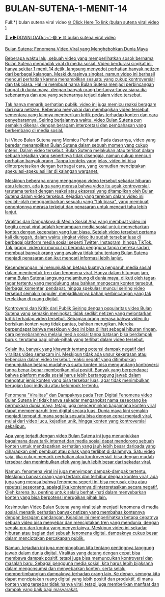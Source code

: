 # BULAN-SUTENA-1-MENIT-14

Full:*} bulan sutena viral video <a href="https://startnowway.sbs/bulansutena"> 🌐 Click Here To link (bulan sutena viral video ) 

🔴 ➤►DOWNLOAD👉👉🟢 ➤<a href="https://startnowway.sbs/bulansutena"> 🌐 bulan sutena viral video 

Bulan Sutena: Fenomena Video Viral yang Menghebohkan Dunia Maya

Beberapa waktu lalu, sebuah video yang memperlihatkan sosok bernama Bulan Sutena mendadak viral di media sosial. Video berdurasi singkat ini, hanya sekitar 1 menit 14 detik, langsung menyedot perhatian banyak netizen dari berbagai kalangan. Meski durasinya singkat, namun video ini berhasil mencuri perhatian karena menampilkan sesuatu yang cukup kontroversial dan tak biasa. Hal ini membuat nama Bulan Sutena menjadi perbincangan hangat di dunia maya, dengan banyak orang bertanya-tanya siapa dia sebenarnya dan apa yang sebenarnya terjadi dalam video tersebut.

Tak hanya menarik perhatian publik, video ini juga memicu reaksi beragam dari para netizen. Beberapa menyukai dan membagikan video tersebut, sementara yang lainnya memberikan kritik pedas terhadap konten dan cara penyebarannya. Seiring berjalannya waktu, video Bulan Sutena pun semakin dikenal, dengan beragam interpretasi dan pembahasan yang berkembang di media sosial.

Isi Video Bulan Sutena yang Memicu Perhatian
Pada dasarnya, video yang beredar menampilkan Bulan Sutena dalam sebuah momen yang cukup intens. Dalam video tersebut, Bulan Sutena melakukan atau terlibat dalam sebuah kejadian yang sepertinya tidak disengaja, namun cukup mencuri perhatian banyak orang. Tanpa konteks yang jelas, video ini bisa diinterpretasikan dengan berbagai cara, yang kemudian menciptakan spekulasi-spekulasi liar di kalangan warganet.

Meskipun beberapa orang menganggap video tersebut sekadar hiburan atau lelucon, ada juga yang merasa bahwa video itu agak kontroversial, terutama terkait dengan reaksi atau ekspresi yang ditampilkan oleh Bulan Sutena dalam video tersebut. Kejadian yang terekam dalam video ini seolah-olah menggambarkan sesuatu yang "tak biasa", yang membuat penontonnya merasa terkejut dan penasaran untuk mencari tahu lebih lanjut.

Viralitas dan Dampaknya di Media Sosial
Apa yang membuat video ini begitu cepat viral adalah kemampuan media sosial untuk menyebarkan konten dengan kecepatan yang luar biasa. Setelah video tersebut pertama kali diunggah, dalam waktu singkat video itu sudah tersebar luas di berbagai platform media sosial seperti Twitter, Instagram, hingga TikTok. Tak jarang, video ini muncul di beranda pengguna tanpa mereka sadari, membuat banyak orang yang awalnya tidak tahu tentang Bulan Sutena menjadi penasaran dan ikut mencari informasi lebih lanjut.

Kecenderungan ini menunjukkan betapa kuatnya pengaruh media sosial dalam membentuk tren dan fenomena viral. Hanya dalam hitungan jam, nama Bulan Sutena langsung melambung di dunia maya, diikuti oleh tagar-tagar tertentu yang mendukung atau bahkan mengecam konten tersebut. Berbagai komentar, pendapat, hingga spekulasi muncul seiring video tersebut semakin populer, menjadikannya bahan perbincangan yang tak terelakkan di ruang digital.

Kontroversi dan Kritik dari Publik
Seiring dengan popularitas video Bulan Sutena yang semakin meningkat, tidak sedikit netizen yang melontarkan kritik terhadap video tersebut. Sebagian orang merasa bahwa video itu berisikan konten yang tidak pantas, bahkan merugikan. Mereka berpendapat bahwa meskipun video ini bisa dilihat sebagai hiburan ringan, cara penyebarannya melalui media sosial tanpa batasan bisa berdampak buruk, terutama bagi pihak-pihak yang terlibat dalam video tersebut.

Selain itu, banyak yang khawatir tentang potensi dampak negatif dari viralitas video semacam ini. Meskipun tidak ada unsur kekerasan atau kebencian dalam video tersebut, reaksi negatif yang ditimbulkan menunjukkan betapa mudahnya suatu konten bisa mengundang kontroversi tanpa benar-benar memberikan nilai positif. Banyak yang berpendapat bahwa platform media sosial harus lebih bertanggung jawab dalam mengatur jenis konten yang bisa tersebar luas, agar tidak menimbulkan kerugian bagi individu atau kelompok tertentu.

Fenomena "Viralitas" dan Dampaknya pada Tren Digital
Fenomena video Bulan Sutena ini tidak hanya sekadar mengangkat nama seseorang ke permukaan dunia maya, tetapi juga mencerminkan bagaimana konten viral dapat mempengaruhi tren digital secara luas. Dunia maya kini semakin menjadi tempat di mana segala sesuatu bisa dengan cepat menjadi viral, mulai dari video lucu, kejadian unik, hingga konten yang kontroversial sekalipun.

Apa yang terjadi dengan video Bulan Sutena ini juga menunjukkan bagaimana daya tarik internet dan media sosial dapat mendorong sebuah konten untuk mendapatkan perhatian yang jauh lebih besar daripada yang diharapkan oleh pembuat atau pihak yang terlibat di dalamnya. Satu video saja, jika cukup menarik perhatian atau kontroversial, bisa dengan mudah tersebar dan menimbulkan efek yang jauh lebih besar dari sekadar viral.

Namun, fenomena viral ini juga menyimpan dampak-dampak tertentu. Meskipun banyak orang yang tertarik dan terhibur dengan konten viral, ada juga yang merasa bahwa fenomena seperti ini bisa merusak citra atau reputasi seseorang, apalagi jika kontennya diinterpretasikan secara negatif. Oleh karena itu, penting untuk selalu berhati-hati dalam menyebarkan konten yang bisa berpotensi merugikan pihak lain.

Kesimpulan
Video Bulan Sutena yang viral telah menjadi fenomena di media sosial, menarik perhatian banyak netizen yang membahas kontennya dengan beragam pandangan. Kejadian ini memperlihatkan betapa cepatnya sebuah video bisa menyebar dan menciptakan tren yang mendunia, dengan segala pro dan kontra yang menyertainya. Meskipun video ini sekadar hiburan atau bagian dari sebuah fenomena digital, dampaknya cukup besar dalam menciptakan percakapan publik.

Namun, kejadian ini juga mengingatkan kita tentang pentingnya tanggung jawab dalam dunia digital. Viralitas yang datang dengan cepat bisa membawa dampak positif, tetapi juga bisa memunculkan kontroversi dan masalah baru. Sebagai pengguna media sosial, kita harus lebih bijaksana dalam mengonsumsi dan menyebarkan konten, serta selalu mempertimbangkan dampaknya terhadap orang lain. Ke depan, semoga kita dapat menciptakan ruang digital yang lebih positif dan produktif, di mana konten yang tersebar tidak hanya viral, tetapi juga memberikan manfaat dan dampak yang baik bagi masyarakat.
